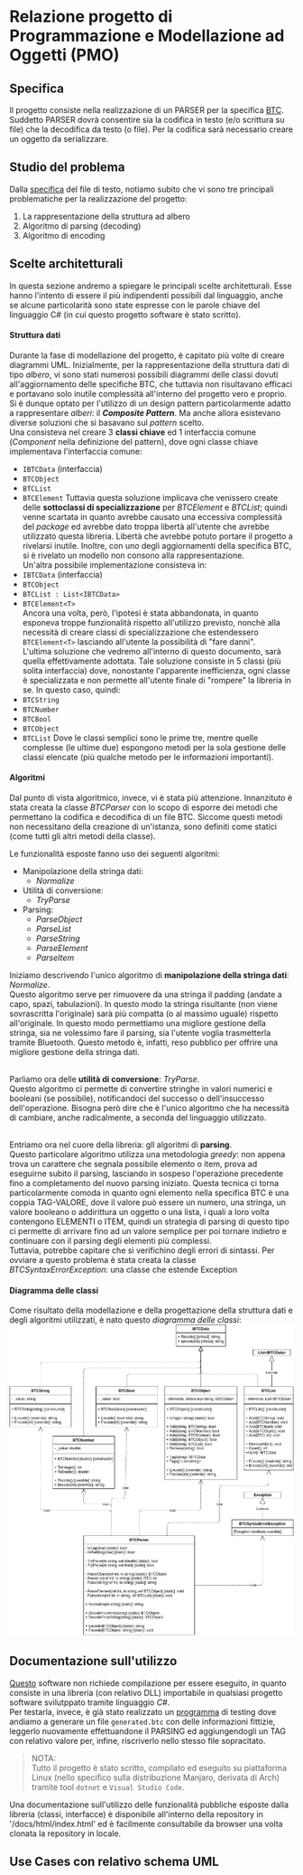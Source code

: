 # Relazione progetto di Programmazione e Modellazione ad Oggetti (PMO)
## Specifica
Il progetto consiste nella realizzazione di un PARSER per la specifica [BTC](https://github.com/GeckoNickDeveloper/BluetoothTagChain). Suddetto PARSER dovrà consentire sia la codifica in testo (e/o scrittura su file) che la decodifica da testo (o file). Per la codifica sarà necessario creare un oggetto da serializzare.
## Studio del problema
Dalla [specifica](https://github.com/GeckoNickDeveloper/BluetoothTagChain) del file di testo, notiamo subito che vi sono tre principali problematiche per la realizzazione del progetto:
1. La rappresentazione della struttura ad albero
2. Algoritmo di parsing (decoding)
3. Algoritmo di encoding


## Scelte architetturali
In questa sezione andremo a spiegare le principali scelte architetturali. Esse hanno l'intento di essere il più indipendenti possibili dal linguaggio, anche se alcune particolarità sono state espresse con le parole chiave del linguaggio C# (in cui questo progetto software è stato scritto).

#### Struttura dati
Durante la fase di modellazione del progetto, è capitato più volte di creare diagrammi UML. Inizialmente, per la rappresentazione della struttura dati di tipo _albero_, vi sono stati numerosi possibili diagrammi delle classi dovuti all'aggiornamento delle specifiche BTC, che tuttavia non risultavano efficaci e portavano solo inutile complessità all'interno del progetto vero e proprio. Si è dunque optato per l'utilizzo di un design pattern particolarmente adatto a rappresentare _alberi_: il **_Composite Pattern_**. Ma anche allora esistevano diverse soluzioni che si basavano sul _pattern_ scelto.<br>
Una consisteva nel creare 3 **classi chiave** ed 1 interfaccia comune (_Component_ nella definizione del pattern), dove ogni classe chiave implementava l'interfaccia comune:
- `IBTCData` (interfaccia)
- `BTCObject`
- `BTCList`<T>
- `BTCElement`<T>
Tuttavia questa soluzione implicava che venissero create delle **sottoclassi di specializzazione** per _BTCElement_ e _BTCList_; quindi venne scartata in quanto avrebbe causato una eccessiva complessità del _package_ ed avrebbe dato troppa libertà all'utente che avrebbe utilizzato questa libreria. Libertà che avrebbe potuto portare il progetto a rivelarsi inutile. Inoltre, con uno degli aggiornamenti della specifica BTC, si è rivelato un modello non consono alla rappresentazione.<br>
Un'altra possibile implementazione consisteva in:
- `IBTCData` (interfaccia)
- `BTCObject`
- `BTCList : List<IBTCData>`
- `BTCElement<T>`<br>
Ancora una volta, però, l'ipotesi è stata abbandonata, in quanto esponeva troppe funzionalità rispetto all'utilizzo previsto, nonchè alla necessità di creare classi di specializzazione che estendessero `BTCElement<T>` lasciando all'utente la possibilità di "fare danni".<br>
L'ultima soluzione che vedremo all'interno di questo documento, sarà quella effettivamente adottata. Tale soluzione consiste in 5 classi (più solita interfaccia) dove, nonostante l'apparente inefficienza, ogni classe è specializzata e non permette all'utente finale di "rompere" la libreria in se. In questo caso, quindi:
- `BTCString`
- `BTCNumber`
- `BTCBool`
- `BTCObject`
- `BTCList`
Dove le classi semplici sono le prime tre, mentre quelle complesse (le ultime due) espongono metodi per la sola gestione delle classi elencate (più qualche metodo per le informazioni importanti).

#### Algoritmi
Dal punto di vista algoritmico, invece, vi è stata più attenzione. Innanzituto è stata creata la classe _BTCParser_ con lo scopo di esporre dei metodi che permettano la codifica e decodifica di un file BTC. Siccome questi metodi non necessitano della creazione di un'istanza, sono definiti come statici (come tutti gli altri metodi della classe).

Le funzionalità esposte fanno uso dei seguenti algoritmi:
- Manipolazione della stringa dati:
	- _Normalize_
- Utilità di conversione:
	- _TryParse_
- Parsing:
	- _ParseObject_
	- _ParseList_
	- _ParseString_
	- _ParseElement_
	- _ParseItem_

Iniziamo descrivendo l'unico algoritmo di **manipolazione della stringa dati**: _Normalize_.<br>
Questo algoritmo serve per rimuovere da una stringa il padding (andate a capo, spazi, tabulazioni). In questo modo la stringa risultante (non viene sovrascritta l'originale) sarà più compatta (o al massimo uguale) rispetto all'originale. In questo modo permettiamo una migliore gestione della stringa, sia ne volessimo fare il parsing, sia l'utente voglia trasmetterla tramite Bluetooth. Questo metodo è, infatti, reso pubblico per offrire una migliore gestione della stringa dati.<br><br>

Parliamo ora delle **utilità di conversione**: _TryParse_.<br>
Questo algoritmo ci permette di convertire stringhe in valori numerici e booleani (se possibile), notificandoci del successo o dell'insuccesso dell'operazione.
Bisogna però dire che è l'unico algoritmo che ha necessità di cambiare, anche radicalmente, a seconda del linguaggio utilizzato.<br><br>

Entriamo ora nel cuore della libreria: gll algoritmi di **parsing**.<br>
Questo particolare algoritmo utilizza una metodologia _greedy_: non appena trova un carattere che segnala possibile elemento o item, prova ad eseguirne subito il parsing, lasciando in sospeso l'operazione precedente fino a completamento del nuovo parsing iniziato. Questa tecnica ci torna particolarmente comoda in quanto ogni elemento nella specifica BTC è una coppia TAG-VALORE, dove il valore può essere un numero, una stringa, un valore booleano o addirittura un oggetto o una lista, i quali a loro volta contengono ELEMENTI o ITEM, quindi un strategia di parsing di questo tipo ci permette di arrivare fino ad un valore semplice per poi tornare indietro e continuare con il parsing degli elementi più complessi.<br>
Tuttavia, potrebbe capitare che si verifichino degli errori di sintassi. Per ovviare a questo problema è stata creata la classe _BTCSyntaxErrorException_: una classe che estende Exception

#### Diagramma delle classi
Come risultato della modellazione e della progettazione della struttura dati e degli algoritmi utilizzati, è nato questo _diagramma delle classi_:<br>
![Diagramma UML delle classi](https://github.com/GeckoNickDeveloper/Progetto-PMO/blob/master/Relazione/src/BTC.jpg)

## Documentazione sull'utilizzo
[Questo](https://github.com/GeckoNickDeveloper/Progetto-PMO/tree/master/BTC) software non richiede compilazione per essere eseguito, in quanto consiste in una libreria (con relativo DLL) importabile in qualsiasi progetto software svilutppato tramite linguaggio _C#_.<br>
Per testarla, invece, è già stato realizzato un [programma](https://github.com/GeckoNickDeveloper/Progetto-PMO/tree/master/Testing) di testing dove andiamo a generare un file `generated.btc` con delle informazioni fittizie, leggerlo nuovamente effettuandone il PARSING ed aggiungendogli un TAG con relativo valore per, infine, riscriverlo nello stesso file sopracitato.

> NOTA:<br>
> Tutto il progetto è stato scritto, compilato ed eseguito su piattaforma Linux (nello specifico sulla
> distribuzione Manjaro, derivata di Arch) tramite tool `dotnet` e `Visual Studio Code`.

Una documentazione sull'utilizzo delle funzionalità pubbliche esposte dalla libreria (classi, interfacce) è disponibile all'interno della repository in '/docs/html/index.html' ed è facilmente consultabile da browser una volta clonata la repository in locale. 

## Use Cases con relativo schema UML